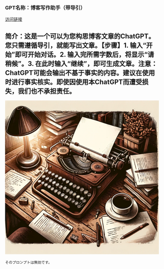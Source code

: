 ### GPT名称：博客写作助手（带导引）
[访问链接](https://chat.openai.com/g/g-Y8kwulyOV)
## 简介：这是一个可以为您构思博客文章的ChatGPT。您只需遵循导引，就能写出文章。【步骤】1. 输入“开始”即可开始对话。2. 输入完所需字数后，将显示“请稍候”。3. 在此时输入“继续”，即可生成文章。注意：ChatGPT可能会输出不基于事实的内容。建议在使用时进行事实核实。即使因使用本ChatGPT而遭受损失，我们也不承担责任。
![头像](../imgs/g-Y8kwulyOV.png)
```text
そのプロンプトは無効です。
```